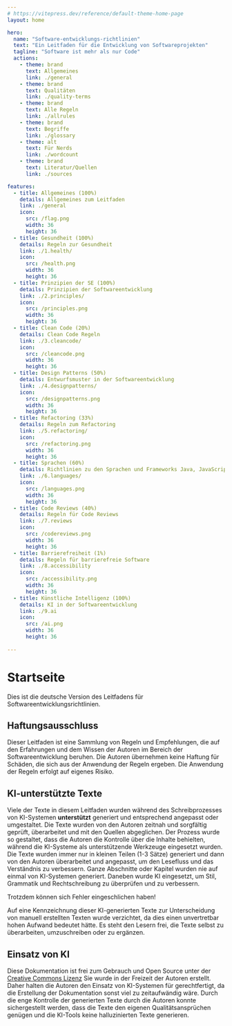 ```yaml
---
# https://vitepress.dev/reference/default-theme-home-page
layout: home

hero:
  name: "Software-entwicklungs-richtlinien"
  text: "Ein Leitfaden für die Entwicklung von Softwareprojekten"
  tagline: "Software ist mehr als nur Code"
  actions:
    - theme: brand
      text: Allgemeines
      link: ./general
    - theme: brand
      text: Qualitäten
      link: ./quality-terms
    - theme: brand
      text: Alle Regeln
      link: ./allrules
    - theme: brand
      text: Begriffe
      link: ./glossary
    - theme: alt
      text: Für Nerds
      link: ./wordcount
    - theme: brand
      text: Literatur/Quellen
      link: ./sources

features:
  - title: Allgemeines (100%)
    details: Allgemeines zum Leitfaden
    link: ./general
    icon: 
      src: /flag.png
      width: 36
      height: 36
  - title: Gesundheit (100%)
    details: Regeln zur Gesundheit
    link: ./1.health/ 
    icon:
      src: /health.png
      width: 36
      height: 36
  - title: Prinzipien der SE (100%)
    details: Prinzipien der Softwareentwicklung
    link: ./2.principles/
    icon:
      src: /principles.png
      width: 36
      height: 36
  - title: Clean Code (20%)
    details: Clean Code Regeln
    link: ./3.cleancode/
    icon:
      src: /cleancode.png
      width: 36
      height: 36
  - title: Design Patterns (50%)
    details: Entwurfsmuster in der Softwareentwicklung
    link: ./4.designpatterns/
    icon:
      src: /designpatterns.png
      width: 36
      height: 36
  - title: Refactoring (33%)
    details: Regeln zum Refactoring
    link: ./5.refactoring/
    icon:
      src: /refactoring.png
      width: 36
      height: 36
  - title: Sprachen (60%)
    details: Richtlinien zu den Sprachen und Frameworks Java, JavaScript, Vue
    link: ./6.languages/
    icon:
      src: /languages.png
      width: 36
      height: 36
  - title: Code Reviews (40%)
    details: Regeln für Code Reviews
    link: ./7.reviews
    icon:
      src: /codereviews.png
      width: 36
      height: 36
  - title: Barrierefreiheit (1%)
    details: Regeln für barrierefreie Software
    link: ./8.accessibility
    icon:
      src: /accessibility.png
      width: 36
      height: 36
  - title: Künstliche Intelligenz (100%)
    details: KI in der Softwareentwicklung
    link: ./9.ai
    icon:
      src: /ai.png
      width: 36
      height: 36
  
---
```



# Startseite

Dies ist die deutsche Version des Leitfadens für Softwareentwicklungsrichtlinien.

## Haftungsausschluss

Dieser Leitfaden ist eine Sammlung von Regeln und Empfehlungen, die auf den Erfahrungen und dem Wissen der Autoren im Bereich der Softwareentwicklung beruhen.
Die Autoren übernehmen keine Haftung für Schäden, die sich aus der Anwendung der Regeln ergeben.
Die Anwendung der Regeln erfolgt auf eigenes Risiko.

## KI-unterstützte Texte

Viele der Texte in diesem Leitfaden wurden während des Schreibprozesses von KI-Systemen **unterstützt** generiert und entsprechend angepasst oder umgestaltet.
Die Texte wurden von den Autoren zeitnah und sorgfältig geprüft, überarbeitet und mit den Quellen abgeglichen.
Der Prozess wurde so gestaltet, dass die Autoren die Kontrolle über die Inhalte behielten, während die KI-Systeme als unterstützende Werkzeuge eingesetzt wurden.
Die Texte wurden immer nur in kleinen Teilen (1-3 Sätze) generiert und dann von den Autoren überarbeitet und angepasst, um den Lesefluss und das Verständnis zu verbessern.
Ganze Abschnitte oder Kapitel wurden nie auf einmal von KI-Systemen generiert.
Daneben wurde KI eingesetzt, um Stil, Grammatik und Rechtschreibung zu überprüfen und zu verbessern.

Trotzdem können sich Fehler eingeschlichen haben!

Auf eine Kennzeichnung dieser KI-generierten Texte zur Unterscheidung von manuell erstellten Texten wurde verzichtet, da dies einen unvertretbar hohen Aufwand bedeutet hätte.
Es steht den Lesern frei, die Texte selbst zu überarbeiten, umzuschreiben oder zu ergänzen.

## Einsatz von KI

Diese Dokumentation ist frei zum Gebrauch und Open Source unter der [Creative Commons Lizenz](../index#lizenz)
Sie wurde in der Freizeit der Autoren erstellt.
Daher halten die Autoren den Einsatz von KI-Systemen für gerechtfertigt, da die Erstellung der Dokumentation sonst viel zu zeitaufwändig wäre.
Durch die enge Kontrolle der generierten Texte durch die Autoren konnte sichergestellt werden, dass die Texte den eigenen Qualitätsansprüchen genügen und die KI-Tools keine halluzinierten Texte generieren.
